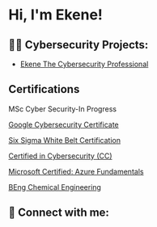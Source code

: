 <h1>Hi, I'm Ekene! </h1>

<h2>👨‍💻 Cybersecurity Projects:</h2>

  - [Ekene The Cybersecurity Professional](https://akobiekene.github.io/)

<h2> Certifications</h2>

MSc Cyber Security-In Progress

[Google Cybersecurity Certificate](https://www.credly.com/badges/611526d7-d671-4172-8fbb-da7d3a889268/public_url)

[Six Sigma White Belt Certification](https://dashboard.educate360.com/)

[Certified in Cybersecurity (CC)](https://www.credly.com/badges/ef8d4545-f8c8-46e3-b194-489e0c3fc3d0/public_url)

[Microsoft Certified: Azure Fundamentals](https://www.credly.com/badges/2cd537de-a96c-4750-b61c-cff3672a22f7/public_url)

[BEng Chemical Engineering](2004)



<h2> 🤳 Connect with me:</h2>



<!--
**joshmadakor1/joshmadakor1** is a ✨ _special_ ✨ repository because its `README.md` (this file) appears on your GitHub profile.

Here are some ideas to get you started:

- 🔭 I’m currently working on ...
- 🌱 I’m currently learning ...
- 👯 I’m looking to collaborate on ...
- 🤔 I’m looking for help with ...
- 💬 Ask me about ...
- 📫 How to reach me: ...
- 😄 Pronouns: ...
- ⚡ Fun fact: ...
-->
